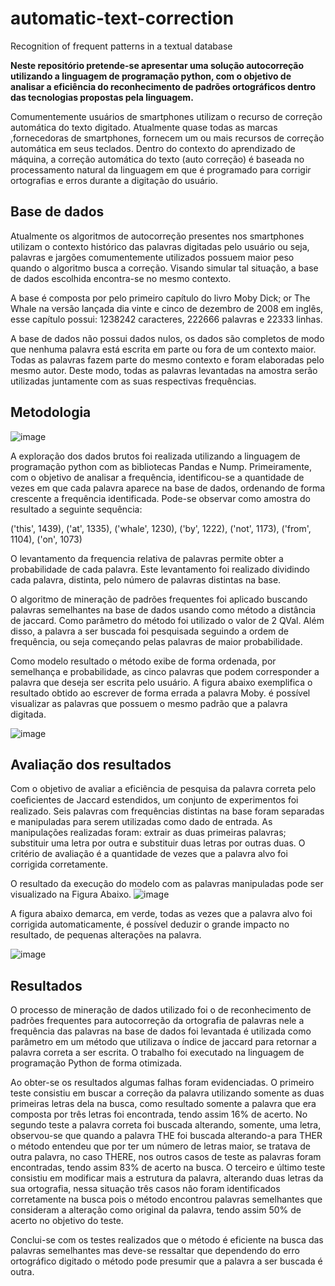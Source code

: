 # automatic-text-correction
Recognition of frequent patterns in a textual database

**Neste repositório pretende-se apresentar uma solução autocorreção utilizando a linguagem de programação python, com o objetivo de analisar a eficiência do reconhecimento de padrões ortográficos dentro das tecnologias propostas pela linguagem.**

Comumentemente usuários de smartphones utilizam o recurso de correção automática do texto digitado. Atualmente quase todas as marcas ,fornecedoras de smartphones, fornecem um ou mais recursos de correção automática em seus teclados.
Dentro do contexto do aprendizado de máquina, a  correção automática do texto (auto correção) é baseada no processamento natural da linguagem em que  é programado para corrigir ortografias e erros durante a digitação do usuário.


## Base de dados
Atualmente os algoritmos de autocorreção presentes nos smartphones utilizam o contexto histórico das palavras digitadas pelo usuário ou seja, palavras e jargões comumentemente utilizados possuem maior peso quando o algoritmo busca a correção. Visando simular tal situação, a base de dados escolhida encontra-se no mesmo contexto.

A base é composta por pelo primeiro capítulo do livro Moby Dick; or The Whale na versão lançada dia vinte e cinco de dezembro de 2008 em inglês, esse capítulo possui: 1238242 caracteres, 222666 palavras e 22333 linhas. 

A base de dados não possui dados nulos, os dados são completos de modo que nenhuma palavra está escrita em parte ou fora de um contexto maior. Todas as palavras fazem parte do mesmo contexto e foram elaboradas pelo mesmo autor. Deste modo, todas as palavras levantadas na amostra serão utilizadas juntamente com as suas respectivas frequências.

## Metodologia
![image](https://user-images.githubusercontent.com/14276167/180791958-ed3be6b7-3d2d-4fc0-a10b-6bd4b2cbf79a.png)

A exploração dos dados brutos foi realizada utilizando a linguagem de programação python com as bibliotecas Pandas e Nump. Primeiramente, com o objetivo de analisar a frequência, identificou-se a quantidade de vezes em que cada palavra aparece na base de dados, ordenando de forma crescente a frequência identificada. Pode-se observar como amostra do resultado a seguinte sequência: 

('this', 1439), ('at', 1335), ('whale', 1230), ('by', 1222), ('not',    1173), ('from', 1104), ('on', 1073) 

O levantamento da frequencia relativa de palavras permite obter a probabilidade de cada palavra. Este levantamento foi realizado dividindo cada palavra, distinta, pelo número de palavras distintas na base.

O algoritmo de mineração de padrões frequentes foi aplicado buscando palavras semelhantes na base de dados usando como método a distância de jaccard. Como parâmetro do método foi utilizado o valor de 2 QVal. Além disso, a palavra a ser buscada foi pesquisada seguindo a ordem de frequência, ou seja  começando pelas palavras de maior probabilidade. 

Como modelo resultado o método exibe de forma ordenada, por semelhança e probabilidade, as cinco palavras que podem corresponder a palavra que deseja ser escrita pelo usuário. A figura abaixo exemplifica o resultado obtido ao escrever de forma errada a palavra Moby. é possível visualizar as palavras que possuem o mesmo padrão que a palavra digitada. 

![image](https://user-images.githubusercontent.com/14276167/180792201-ae8aa915-b6a3-4978-bf6a-f35db56989b8.png)

## Avaliação dos resultados
Com o objetivo de avaliar a eficiência de pesquisa da palavra correta pelo coeﬁcientes de Jaccard estendidos, um conjunto de experimentos foi realizado. Seis palavras com frequências distintas na base foram separadas e manipuladas para serem utilizadas como dado de entrada. As manipulações realizadas foram: extrair as duas primeiras palavras; substituir uma letra por outra e substituir duas letras por outras duas. O critério de avaliação é a quantidade de vezes que a palavra alvo foi corrigida corretamente.

O  resultado da execução do modelo com as palavras manipuladas pode ser visualizado na Figura Abaixo.
![image](https://user-images.githubusercontent.com/14276167/180792385-87ef3754-a244-43db-8c93-926cee99d3dd.png)

A figura abaixo demarca, em verde, todas as vezes que a palavra alvo foi corrigida automaticamente, é possível deduzir o grande impacto no resultado, de pequenas alterações na palavra.

![image](https://user-images.githubusercontent.com/14276167/180792475-bcee533e-24ea-4adf-a5f3-1d8226d91f58.png)

## Resultados
O processo de mineração de dados utilizado foi o de reconhecimento de padrões frequentes para autocorreção da ortografia de palavras nele a frequência das palavras na base de dados foi levantada é utilizada como parâmetro em um método que utilizava o índice de jaccard para retornar a palavra correta a ser escrita. O trabalho foi executado na linguagem de programação Python de forma otimizada.

Ao obter-se os resultados algumas falhas foram evidenciadas. O primeiro teste consistiu em buscar a correção da palavra utilizando somente as duas primeiras letras dela na busca, como resultado somente a palavra que era composta por três letras foi encontrada, tendo assim 16% de acerto. No segundo teste a palavra correta foi buscada alterando, somente, uma letra, observou-se que quando a palavra THE foi buscada alterando-a para THER o método entendeu que por ter um número de letras maior, se tratava de outra palavra, no caso THERE, nos outros casos de teste as palavras foram encontradas, tendo assim 83% de acerto na busca. O terceiro e último teste consistiu em modificar mais a estrutura da palavra, alterando  duas letras da sua ortografia, nessa situação três casos não foram identificados corretamente na busca pois o método encontrou palavras semelhantes que consideram a alteração como original da palavra, tendo assim 50% de acerto no objetivo do teste.

Conclui-se com os testes realizados que o método é eficiente na busca das palavras semelhantes mas deve-se ressaltar que dependendo do erro ortográfico digitado o método pode presumir que a palavra a ser buscada é outra.  


